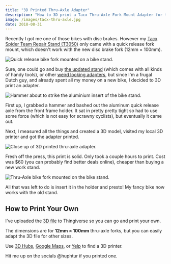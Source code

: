 ```yaml
---
title: "3D Printed Thru-Axle Adapter"
description: "How to 3D print a Tacx Thru-Axle Fork Mount Adapter for the Tacx Spider Team Repair Stand (T3050)."
image: /images/tacx-thru-axle.jpg
date: 2018-08-31
---
```

Recently I got me one of those bikes with disc brakes. However my [Tacx Spider Team Repair Stand (T3050)](https://amzn.to/2LH6C1W) only came with a quick release fork mount, which doesn't work with the new disc brake fork (12mm × 100mm).

![Quick release bike fork mounted on a bike stand.](/images/tacx-quick-release.jpg)

Sure, one could go and buy [the updated stand](https://amzn.to/2C3DpyT) (which comes with all kinds of handy tools), or other [weird looking adapters](https://amzn.to/2PObnu9), but since I'm a frugal Dutch guy, and already spent all my money on a new bike, I decided to 3D print an adapter. 

![Hammer about to strike the aluminium insert of the bike stand.](/images/tacx-hammer.jpg)

First up, I grabbed a hammer and bashed out the aluminum quick release axle from the front frame holder. It sat in pretty pretty tight so had to use some force (which is not easy for scrawny cyclists), but eventually it came out.

Next, I measured all the things and created a 3D model, visited my local 3D printer and got the adapter printed. 

![Close up of 3D printed thru-axle adapter.](/images/tacx-3d-fork-adapter.jpg)

Fresh off the press, this print is solid. Only took a couple hours to print. Cost was $60 (you can probably find better deals online), cheaper than buying a new work stand.

![Thru-Axle bike fork mounted on the bike stand.](/images/tacx-thru-axle.jpg)

All that was left to do is insert it in the holder and presto! My fancy bike now works with the old stand.

## How to Print Your Own 

I've uploaded the [3D file](https://www.thingiverse.com/thing:3076948) to Thingiverse so you can go and print your own. 

The dimensions are for **12mm × 100mm** thru-axle forks, but you can easily adapt the 3D file for other sizes. 

Use [3D Hubs](https://www.3dhubs.com/), [Google Maps](https://www.google.com/maps/search/3D+Printing/), or [Yelp](https://www.yelp.com/search?cflt=3dprinting) to find a 3D printer.

Hit me up on the socials @huphtur if you printed one.
